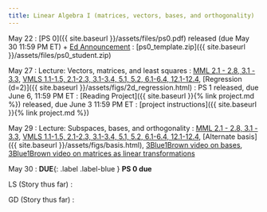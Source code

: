 ```yaml
---
title: Linear Algebra I (matrices, vectors, bases, and orthogonality)
---
```

May 22
: [PS 0]({{ site.baseurl }}/assets/files/ps0.pdf) released (due May 30 11:59 PM ET) + [Ed Announcement]()
  : [ps0_template.zip]({{ site.baseurl }}/assets/files/ps0_student.zip)

May 27
: Lecture: Vectors, matrices, and least squares
  : [MML 2.1 - 2.8, 3.1 - 3.3](https://mml-book.github.io/book/mml-book.pdf), [VMLS 1.1-1.5, 2.1-2.3, 3.1-3.4, 5.1, 5.2, 6.1-6.4, 12.1-12.4](https://web.stanford.edu/~boyd/vmls/vmls.pdf), [Regression (d=2)]({{ site.baseurl }}/assets/figs/2d_regression.html)
: PS 1 released, due June 6, 11:59 PM ET
: [Reading Project]({{ site.baseurl }}{% link project.md %}) released, due June 3 11:59 PM ET
  : [project instructions]({{ site.baseurl }}{% link project.md %})

May 29
: Lecture: Subspaces, bases, and orthogonality
  : [MML 2.1 - 2.8, 3.1 - 3.3](https://mml-book.github.io/book/mml-book.pdf), [VMLS 1.1-1.5, 2.1-2.3, 3.1-3.4, 5.1, 5.2, 6.1-6.4, 12.1-12.4](https://web.stanford.edu/~boyd/vmls/vmls.pdf), [Alternate basis]({{ site.baseurl }}/assets/figs/basis.html), [3Blue1Brown video on bases](https://www.youtube.com/watch?v=k7RM-ot2NWY), [3Blue1Brown video on matrices as linear transformations](https://www.youtube.com/watch?v=kYB8IZa5AuE)

May 30
: **DUE**{: .label .label-blue } **PS 0 due**

LS (Story thus far)
:

GD (Story thus far)
: